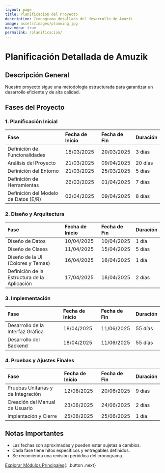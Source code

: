 ```yaml
---
layout: page
title: Planificación del Proyecto
description: Cronograma detallado del desarrollo de Amuzik
image: assets/images/planning.jpg
nav-menu: true
permalink: /planificacion/
---
```


# Planificación Detallada de Amuzik

## Descripción General

Nuestro proyecto sigue una metodología estructurada para garantizar un desarrollo eficiente y de alta calidad.

## Fases del Proyecto

### 1. Planificación Inicial

| Fase | Fecha de Inicio | Fecha de Fin | Duración |
|:-----|:----------------|:-------------|:---------|
| Definición de Funcionalidades | 18/03/2025 | 20/03/2025 | 3 días |
| Análisis del Proyecto | 21/03/2025 | 09/04/2025 | 20 días |
| Definición del Entorno | 21/03/2025 | 25/03/2025 | 5 días |
| Definición de Herramientas | 26/03/2025 | 01/04/2025 | 7 días |
| Definición del Modelo de Datos (E/R) | 02/04/2025 | 09/04/2025 | 8 días |

### 2. Diseño y Arquitectura

| Fase | Fecha de Inicio | Fecha de Fin | Duración |
|:-----|:----------------|:-------------|:---------|
| Diseño de Datos | 10/04/2025 | 10/04/2025 | 1 día |
| Diseño de Clases | 11/04/2025 | 15/04/2025 | 5 días |
| Diseño de la UI (Colores y Temas) | 16/04/2025 | 16/04/2025 | 1 día |
| Definición de la Estructura de la Aplicación | 17/04/2025 | 18/04/2025 | 2 días |

### 3. Implementación

| Fase | Fecha de Inicio | Fecha de Fin | Duración |
|:-----|:----------------|:-------------|:---------|
| Desarrollo de la Interfaz Gráfica | 18/04/2025 | 11/06/2025 | 55 días |
| Desarrollo del Backend | 18/04/2025 | 11/06/2025 | 55 días |

### 4. Pruebas y Ajustes Finales

| Fase | Fecha de Inicio | Fecha de Fin | Duración |
|:-----|:----------------|:-------------|:---------|
| Pruebas Unitarias y de Integración | 12/06/2025 | 20/06/2025 | 9 días |
| Creación del Manual de Usuario | 23/06/2025 | 24/06/2025 | 2 días |
| Implantación y Cierre | 25/06/2025 | 25/06/2025 | 1 día |

## Notas Importantes

- Las fechas son aproximadas y pueden estar sujetas a cambios.
- Cada fase tiene hitos específicos y entregables definidos.
- Se recomienda una revisión periódica del cronograma.

[Explorar Módulos Principales](/modulos.md){: .button .next}